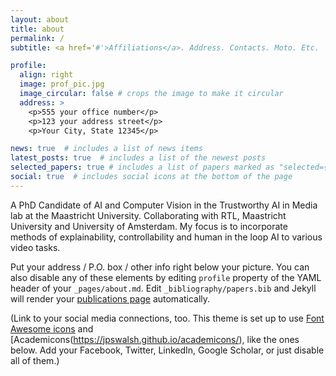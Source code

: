 ```yaml
---
layout: about
title: about
permalink: /
subtitle: <a href='#'>Affiliations</a>. Address. Contacts. Moto. Etc.

profile:
  align: right
  image: prof_pic.jpg
  image_circular: false # crops the image to make it circular
  address: >
    <p>555 your office number</p>
    <p>123 your address street</p>
    <p>Your City, State 12345</p>

news: true  # includes a list of news items
latest_posts: true  # includes a list of the newest posts
selected_papers: true # includes a list of papers marked as "selected={true}"
social: true  # includes social icons at the bottom of the page
---
```


A PhD Candidate of AI and Computer Vision in the Trustworthy AI in Media lab at the Maastricht University. Collaborating with RTL, Maastricht University and University of Amsterdam. My focus is to incorporate methods of explainability, controllability and human in the loop AI to various video tasks.

Put your address / P.O. box / other info right below your picture. You can also disable any of these elements by editing `profile` property of the YAML header of your `_pages/about.md`. Edit `_bibliography/papers.bib` and Jekyll will render your [publications page](/al-folio/publications/) automatically.

(Link to your social media connections, too. This theme is set up to use [Font Awesome icons](http://fortawesome.github.io/Font-Awesome/) and [Academicons(https://jpswalsh.github.io/academicons/), like the ones below. Add your Facebook, Twitter, LinkedIn, Google Scholar, or just disable all of them.)
